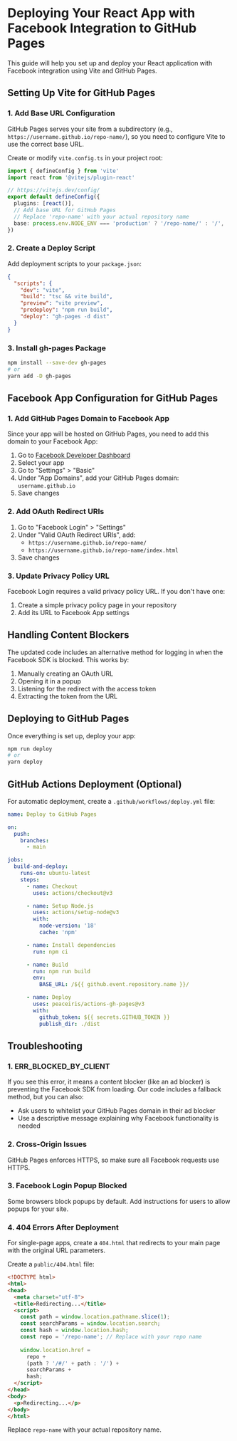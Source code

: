 # Deploying Your React App with Facebook Integration to GitHub Pages

This guide will help you set up and deploy your React application with Facebook integration using Vite and GitHub Pages.

## Setting Up Vite for GitHub Pages

### 1. Add Base URL Configuration

GitHub Pages serves your site from a subdirectory (e.g., `https://username.github.io/repo-name/`), so you need to configure Vite to use the correct base URL.

Create or modify `vite.config.ts` in your project root:

```typescript
import { defineConfig } from 'vite'
import react from '@vitejs/plugin-react'

// https://vitejs.dev/config/
export default defineConfig({
  plugins: [react()],
  // Add base URL for GitHub Pages
  // Replace 'repo-name' with your actual repository name
  base: process.env.NODE_ENV === 'production' ? '/repo-name/' : '/',
})
```

### 2. Create a Deploy Script

Add deployment scripts to your `package.json`:

```json
{
  "scripts": {
    "dev": "vite",
    "build": "tsc && vite build",
    "preview": "vite preview",
    "predeploy": "npm run build",
    "deploy": "gh-pages -d dist"
  }
}
```

### 3. Install gh-pages Package

```bash
npm install --save-dev gh-pages
# or
yarn add -D gh-pages
```

## Facebook App Configuration for GitHub Pages

### 1. Add GitHub Pages Domain to Facebook App

Since your app will be hosted on GitHub Pages, you need to add this domain to your Facebook App:

1. Go to [Facebook Developer Dashboard](https://developers.facebook.com/apps/)
2. Select your app
3. Go to "Settings" > "Basic"
4. Under "App Domains", add your GitHub Pages domain: `username.github.io`
5. Save changes

### 2. Add OAuth Redirect URIs

1. Go to "Facebook Login" > "Settings"
2. Under "Valid OAuth Redirect URIs", add:
   - `https://username.github.io/repo-name/`
   - `https://username.github.io/repo-name/index.html`
3. Save changes

### 3. Update Privacy Policy URL

Facebook Login requires a valid privacy policy URL. If you don't have one:

1. Create a simple privacy policy page in your repository
2. Add its URL to Facebook App settings

## Handling Content Blockers

The updated code includes an alternative method for logging in when the Facebook SDK is blocked. This works by:

1. Manually creating an OAuth URL
2. Opening it in a popup
3. Listening for the redirect with the access token
4. Extracting the token from the URL

## Deploying to GitHub Pages

Once everything is set up, deploy your app:

```bash
npm run deploy
# or
yarn deploy
```

## GitHub Actions Deployment (Optional)

For automatic deployment, create a `.github/workflows/deploy.yml` file:

```yaml
name: Deploy to GitHub Pages

on:
  push:
    branches:
      - main

jobs:
  build-and-deploy:
    runs-on: ubuntu-latest
    steps:
      - name: Checkout
        uses: actions/checkout@v3

      - name: Setup Node.js
        uses: actions/setup-node@v3
        with:
          node-version: '18'
          cache: 'npm'

      - name: Install dependencies
        run: npm ci

      - name: Build
        run: npm run build
        env:
          BASE_URL: /${{ github.event.repository.name }}/

      - name: Deploy
        uses: peaceiris/actions-gh-pages@v3
        with:
          github_token: ${{ secrets.GITHUB_TOKEN }}
          publish_dir: ./dist
```

## Troubleshooting

### 1. ERR_BLOCKED_BY_CLIENT

If you see this error, it means a content blocker (like an ad blocker) is preventing the Facebook SDK from loading. Our code includes a fallback method, but you can also:

- Ask users to whitelist your GitHub Pages domain in their ad blocker
- Use a descriptive message explaining why Facebook functionality is needed

### 2. Cross-Origin Issues

GitHub Pages enforces HTTPS, so make sure all Facebook requests use HTTPS.

### 3. Facebook Login Popup Blocked

Some browsers block popups by default. Add instructions for users to allow popups for your site.

### 4. 404 Errors After Deployment

For single-page apps, create a `404.html` that redirects to your main page with the original URL parameters.

Create a `public/404.html` file:

```html
<!DOCTYPE html>
<html>
<head>
  <meta charset="utf-8">
  <title>Redirecting...</title>
  <script>
    const path = window.location.pathname.slice(1);
    const searchParams = window.location.search;
    const hash = window.location.hash;
    const repo = '/repo-name'; // Replace with your repo name
    
    window.location.href = 
      repo + 
      (path ? '/#/' + path : '/') + 
      searchParams + 
      hash;
  </script>
</head>
<body>
  <p>Redirecting...</p>
</body>
</html>
```

Replace `repo-name` with your actual repository name.